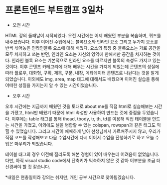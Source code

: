 # 프론트엔드 부트캠프 3일차

* 오전 시간

HTML 강의 둘째날이 시작되었다.
오전 시간에는 어제 배웠던 부분을 복습하며, 퀴즈를 내주셨습니다.
이후 이어진 수업에서는 블록요소와 인라인 요소 그리고 두가지 요소를 반씩 섞어놓은 인라인블록 요소에 대해 배웠다.
요소의 특징 중 블록요소는 가로 공간을 모두 차지하고 쓰는 반면, 인라인 요소는 자신의 영역에 한해서만 공간을 차지하는 것이다.
인라인 블록 요소는 기본적으로 인라인 요소를 따르지만 블록의 속성도 가지고 있는 것이다.
이후 콘텐츠 카테고리에 대해 배우는 시간을 가지게 되었는데 콘텐츠의 성질에 따라
플로우, 대화형, 구획, 제목, 구문, 내장, 메타데이터 콘텐츠로 나뉜다는 것을 알게 되었습니다.
이외에도 img, area, map 태그에 대해서도 배웠으며 이어진 실습을 통해 어떠한 성질을 가지는지 알 수 있는 시간이었습니다.

* 오후 시간

오후 시간에는 지금까지 배웠던 것을 토대로 about me를 직접 html로 실습해보는 시간을 가졌고,
html만 배웠기 때문에 html 속성만 사용하여 만드는 것에 중점을 두었습니다.
이후에는 table 태그를 통해 thead, tbody, tr, th, td를 이용해 직접 테이블을 만드는 시간을 가졌고,
이외에도 셀을 병합할 수 있는 colspan, rowspan과 같은 태그도 익힐 수 있었습니다.
그리고 시간이 애매하게 남아 선생님께서 가르쳐주시지 않고, 우리가 직접 코드를 작성해보고 다음 수업시간에 다시
이어서 수업을 진행하기로 하고 오늘 수업은 마무리가 되었습니다.

테이블 태그의 경우 이전에 질리도록 해본 경험이 있어 배우는데 어려움이 없었습니다.
다만, 아직 visual studio code에서 단축키가 익숙하지 않은 것 같아 이부분을 조금 더 신경써야 할 것 같습니다.

*내일은 현충일이라 강의는 쉬지만, 개인 공부 시간으로 찾아뵙겠습니다.